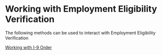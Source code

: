 # Working with Employment Eligibility Verification

The following methods can be used to interact with Employment Eligibility Verification

[Working with I-9 Order](i9Order.md)   